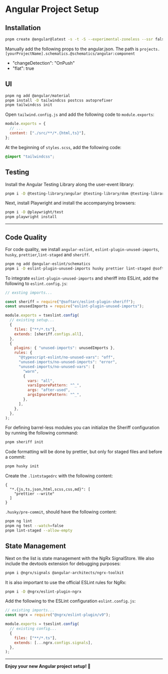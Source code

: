 # Angular Project Setup

## Installation

```bash
pnpm create @angular@latest -s -t -S --experimental-zoneless --ssr false --style scss [yourProjectName]
```

Manually add the following props to the angular.json.
The path is `projects.[yourProjectName].schematics.@schematics/angular:component`

- "changeDetection": "OnPush"
- "flat": true

## UI

```bash
pnpm ng add @angular/material
pnpm install -D tailwindcss postcss autoprefixer
pnpm tailwindcss init
```

Open `tailwind.config.js` and add the following code to `module.exports`:

```javascript
module.exports = {
  // ...
  content: ["./src/**/*.{html,ts}"],
};
```

At the beginning of `styles.scss`, add the following code:

```scss
@import "tailwindcss";
```

## Testing

Install the Angular Testing Library along the user-event library:

```bash
pnpm i -D @testing-library/angular @testing-library/dom @testing-library/user-event
```

Next, install Playwright and install the accompanying browsers:

```bash
pnpm i -D @playwright/test
pnpm playwright install
```

---

## Code Quality

For code quality, we install `angular-eslint`, `eslint-plugin-unused-imports`, `husky`, `prettier`,`lint-staged` and `sheriff`.

```bash
pnpm ng add @angular-eslint/schematics
pnpm i -D eslint-plugin-unused-imports husky prettier lint-staged @softarc/{sheriff-core,eslint-plugin-sheriff}
```

To integrate `eslint-plugin-unused-imports` and sheriff into ESLint, add the following to `eslint.config.js`:

```javascript
// exsting imports...

const sheriff = require("@softarc/eslint-plugin-sheriff");
const unusedImports = require("eslint-plugin-unused-imports");

module.exports = tseslint.config(
  // existing setup...
  {
    files: ["**/*.ts"],
    extends: [sheriff.configs.all],
  },
  {
    plugins: { "unused-imports": unusedImports },
    rules: {
      "@typescript-eslint/no-unused-vars": "off",
      "unused-imports/no-unused-imports": "error",
      "unused-imports/no-unused-vars": [
        "warn",
        {
          vars: "all",
          varsIgnorePattern: "^_",
          args: "after-used",
          argsIgnorePattern: "^_",
        },
      ],
    },
  },
);
```

For defining barrel-less modules you can initialize the Sheriff configuration by running the following command:

```bash
pnpm sheriff init
```

Code formatting will be done by prettier, but only for staged files and before a commit:

```bash
pnpm husky init
```

Create the `.lintstagedrc` with the following content:

```text
{
  "*.{js,ts,json,html,scss,css,md}": [
    "prettier --write"
  ]
}
```

`.husky/pre-commit`, should have the following content:

```bash
pnpm ng lint
pnpm ng test --watch=false
pnpm lint-staged --allow-empty
```

## State Management

Next on the list is state management with the NgRx SignalStore. We also include the devtools extension for debugging purposes:

```bash
pnpm i @ngrx/signals @angular-architects/ngrx-toolkit
```

It is also important to use the official ESLint rules for NgRx:

```bash
pnpm i -D @ngrx/eslint-plugin-ngrx
```

Add the following to the ESLint configuration `eslint.config.js`:

```javascript
// existing imports...
const ngrx = require("@ngrx/eslint-plugin/v9");

module.exports = tseslint.config(
  // existing config...
  {
    files: ["**/*.ts"],
    extends: [...ngrx.configs.signals],
  },
);
```

---

**Enjoy your new Angular project setup! 🚀**
